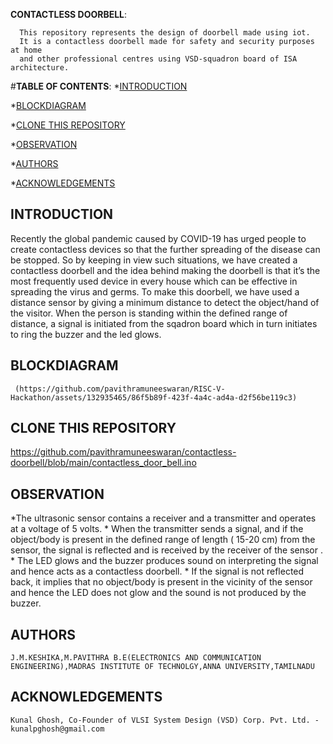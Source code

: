 **CONTACTLESS DOORBELL**:
      
      
      This repository represents the design of doorbell made using iot.
      It is a contactless doorbell made for safety and security purposes at home 
      and other professional centres using VSD-squadron board of ISA architecture.


      
#**TABLE OF CONTENTS**:
*[INTRODUCTION](#introduction)
      
*[BLOCKDIAGRAM](#blockdiagram)
      
*[CLONE THIS REPOSITORY](#clone-this-repository)
      
*[OBSERVATION](#observation)
      
*[AUTHORS](#authors)
     
*[ACKNOWLEDGEMENTS](#acknowledgements)

      
## INTRODUCTION


Recently the global pandemic caused by COVID-19 has
urged people to create contactless devices so that the further spreading
of the disease can be stopped. So by keeping in view such situations, we
have created a contactless doorbell and the idea behind making the
doorbell is that it’s the most frequently used device in every house which
can be effective in spreading the virus and germs.
To make this doorbell, we have used a distance sensor by
giving a minimum distance to detect the object/hand of the visitor.
When the person is standing within the defined range of
distance, a signal is initiated from the sqadron board which in turn
initiates to ring the buzzer and the led glows.
## BLOCKDIAGRAM
     (https://github.com/pavithramuneeswaran/RISC-V-Hackathon/assets/132935465/86f5b89f-423f-4a4c-ad4a-d2f56be119c3)
## CLONE THIS REPOSITORY
https://github.com/pavithramuneeswaran/contactless-doorbell/blob/main/contactless_door_bell.ino
## OBSERVATION


*The ultrasonic sensor contains a receiver and a transmitter and operates at a
voltage of 5 volts.
          * When the transmitter sends a signal, and if the object/body is present in the
defined range of length ( 15-20 cm) from the sensor, the signal is reflected and
is received by the receiver of the sensor .
          * The LED glows and the buzzer produces sound on interpreting the signal
and hence acts as a contactless doorbell.
          * If the signal is not reflected back, it implies that no object/body is present
in the vicinity of the sensor and hence the LED does not glow and the sound is
not produced by the buzzer.
## AUTHORS
    J.M.KESHIKA,M.PAVITHRA B.E(ELECTRONICS AND COMMUNICATION ENGINEERING),MADRAS INSTITUTE OF TECHNOLGY,ANNA UNIVERSITY,TAMILNADU
## ACKNOWLEDGEMENTS
    Kunal Ghosh, Co-Founder of VLSI System Design (VSD) Corp. Pvt. Ltd. - kunalpghosh@gmail.com
    

       
   

      
      
      
